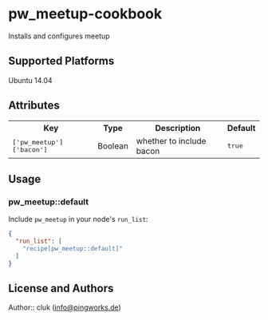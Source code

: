 # pw_meetup-cookbook

Installs and configures meetup

## Supported Platforms

Ubuntu 14.04

## Attributes

<table>
  <tr>
    <th>Key</th>
    <th>Type</th>
    <th>Description</th>
    <th>Default</th>
  </tr>
  <tr>
    <td><tt>['pw_meetup']['bacon']</tt></td>
    <td>Boolean</td>
    <td>whether to include bacon</td>
    <td><tt>true</tt></td>
  </tr>
</table>

## Usage

### pw_meetup::default

Include `pw_meetup` in your node's `run_list`:

```json
{
  "run_list": [
    "recipe[pw_meetup::default]"
  ]
}
```

## License and Authors

Author:: cluk (<info@pingworks.de>)
